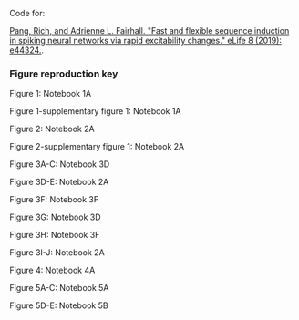 Code for:

[Pang, Rich, and Adrienne L. Fairhall. "Fast and flexible sequence induction in spiking neural networks via rapid excitability changes." eLife 8 (2019): e44324.](https://elifesciences.org/articles/44324).

### Figure reproduction key

Figure 1: Notebook 1A

Figure 1-supplementary figure 1: Notebook 1A

Figure 2: Notebook 2A

Figure 2-supplementary figure 1: Notebook 2A

Figure 3A-C: Notebook 3D

Figure 3D-E: Notebook 2A

Figure 3F: Notebook 3F

Figure 3G: Notebook 3D

Figure 3H: Notebook 3F

Figure 3I-J: Notebook 2A

Figure 4: Notebook 4A

Figure 5A-C: Notebook 5A

Figure 5D-E: Notebook 5B
